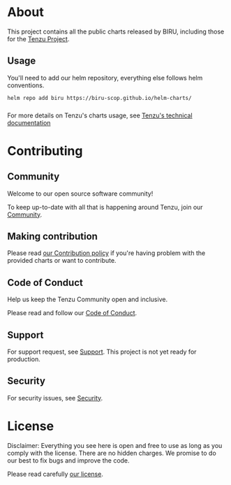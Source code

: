# About

This project contains all the public charts released by BIRU,
including those for the [Tenzu Project](https://tenzu.net/).

## Usage

You'll need to add our helm repository, 
everything else follows helm conventions.

```bash
helm repo add biru https://biru-scop.github.io/helm-charts/
```

###
For more details on Tenzu's charts usage, see 
[Tenzu's technical documentation](https://tenzu.net/docs/deployment/kubernetes)

# Contributing

## Community

Welcome to our open source software community!

To keep up-to-date with all that is happening around Tenzu, join our [Community](https://community.tenzu.net/).

## Making contribution

Please read [our Contribution policy](CONTRIBUTING.md) if you're having problem with the provided charts or want to contribute.

## Code of Conduct

Help us keep the Tenzu Community open and inclusive.

Please read and follow our [Code of Conduct](CODE_OF_CONDUCT.md).

## Support

For support request, see [Support](SUPPORT.md).
This project is not yet ready for production.

## Security

For security issues, see [Security](SECURITY.md).

# License

Disclaimer: Everything you see here is open and free to use as long
as you comply with the license. There are no hidden charges.
We promise to do our best to fix bugs and improve the code.

Please read carefully [our license](LICENSE.md).
